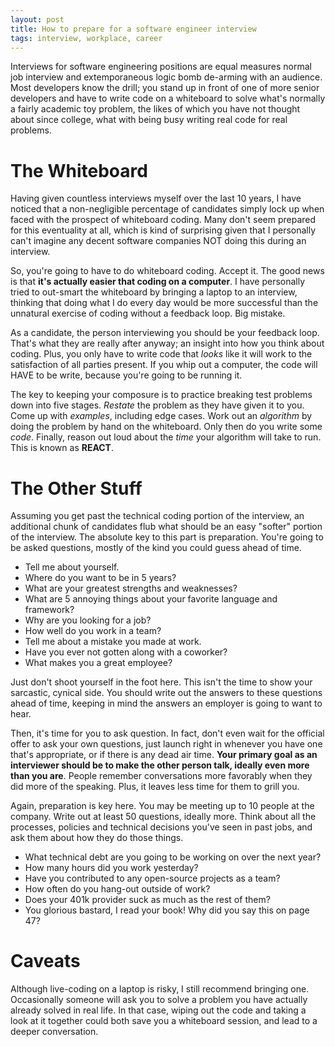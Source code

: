```yaml
---
layout: post
title: How to prepare for a software engineer interview
tags: interview, workplace, career
---
```


Interviews for software engineering positions are equal measures normal job
interview and extemporaneous logic bomb de-arming with an audience. Most developers
know the drill; you stand up in front of one of more senior developers and have
to write code on a whiteboard to solve what's normally a fairly academic toy
problem, the likes of which you have not thought about since college, what with
being busy writing real code for real problems.


# The Whiteboard

Having given countless interviews myself over the last 10 years, I have noticed
that a non-negligible percentage of candidates simply lock up when faced with the
prospect of whiteboard coding. Many don't seem prepared for this eventuality at all,
which is kind of surprising given that I personally can't imagine any decent software
companies NOT doing this during an interview.

So, you're going to have to do whiteboard coding. Accept it. The good news is that
**it's actually easier that coding on a computer**. I have personally tried to out-smart
the whiteboard by bringing a laptop to an interview, thinking that doing what I
do every day would be more successful than the unnatural exercise of coding
without a feedback loop. Big mistake.

As a candidate, the person interviewing you should be your feedback loop. That's what
they are really after anyway; an insight into how you think about coding. Plus, you only
have to write code that *looks* like it will work to the satisfaction of all parties
present. If you whip out a computer, the code will HAVE to be write, because you're
going to be running it.

The key to keeping your composure is to practice breaking test problems down into five
stages. *Restate* the problem as they have given it to you. Come up with *examples*,
including edge cases. Work out an *algorithm* by doing the problem by hand on the 
whiteboard. Only then do you write some *code*. Finally, reason out loud about the 
*time* your algorithm will take to run. This is known as **REACT**.


# The Other Stuff

Assuming you get past the technical coding portion of the interview, an additional chunk
of candidates flub what should be an easy "softer" portion of the interview. The absolute
key to this part is preparation. You're going to be asked questions, mostly of the kind
you could guess ahead of time.

- Tell me about yourself.
- Where do you want to be in 5 years?
- What are your greatest strengths and weaknesses?
- What are 5 annoying things about your favorite language and framework?
- Why are you looking for a job?
- How well do you work in a team?
- Tell me about a mistake you made at work.
- Have you ever not gotten along with a coworker?
- What makes you a great employee?

Just don't shoot yourself in the foot here. This isn't the time to show your sarcastic,
cynical side. You should write out the answers to these questions ahead of time, keeping
in mind the answers an employer is going to want to hear.

Then, it's time for you to ask question. In fact, don't even wait for the official offer
to ask your own questions, just launch right in whenever you have one that's appropriate,
or if there is any dead air time. **Your primary goal as an interviewer should be to make
the other person talk, ideally even more than you are**. People remember conversations more
favorably when they did more of the speaking. Plus, it leaves less time for them to grill
you.

Again, preparation is key here. You may be meeting up to 10 people at the company. Write
out at least 50 questions, ideally more. Think about all the processes, policies and technical
decisions you've seen in past jobs, and ask them about how they do those things.

- What technical debt are you going to be working on over the next year?
- How many hours did you work yesterday?
- Have you contributed to any open-source projects as a team?
- How often do you hang-out outside of work?
- Does your 401k provider suck as much as the rest of them?
- You glorious bastard, I read your book! Why did you say this on page 47?


# Caveats

Although live-coding on a laptop is risky, I still recommend bringing one. Occasionally
someone will ask you to solve a problem you have actually already solved in real life. In
that case, wiping out the code and taking a look at it together could both save you a
whiteboard session, and lead to a deeper conversation.

